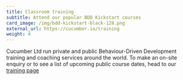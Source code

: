 ```yaml
---
title: Classroom training
subtitle: Attend our popular BDD Kickstart courses
card_image: /img/bdd-kickstart-black-128.png
external_url: https://cucumber.io/training
weight: 4
---
```

Cucumber Ltd run private and public Behaviour-Driven Development training and coaching services around the world. To make an on-site enquiry or to see a list of upcoming public course dates, head to our [training page](https://cucumber.io/training)


